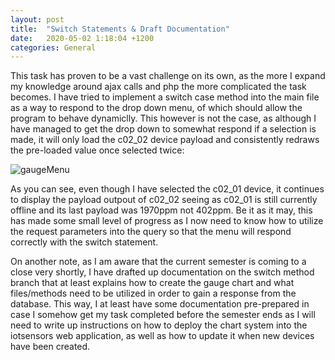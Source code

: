 ```yaml
---
layout: post
title:  "Switch Statements & Draft Documentation"
date:   2020-05-02 1:18:04 +1200
categories: General
---
```


This task has proven to be a vast challenge on its own, as the more I expand my knowledge around ajax calls and php
 the more complicated the task becomes. I have tried to implement a switch case method into the main file as a way to respond to the drop down menu,
  of which should allow the program to behave dynamiclly. This however is not the case, as although I have managed to get the drop down to somewhat respond
   if a selection is made, it will only load the c02_02 device payload and consistently redraws the pre-loaded value once selected twice:
   
   <img src= "{{site.baseurl}}/assets/Images/menuGauge.PNG" alt = "gaugeMenu">
   
As you can see, even though I have selected the c02_01 device, it continues to display the payload outpout of c02_02 seeing as c02_01 is 
still currently offline and its last payload was 1970ppm not 402ppm. Be it as it may, this has made some small level of progress as I now need to
 know how to utilize the request parameters into the query so that the menu will respond correctly with the switch statement.
 

On another note, as I am aware that the current semester is coming to a close very shortly, I have drafted up documentation on the switch method branch 
that at least explains how to create the gauge chart and what files/methods need to be utilized in order to gain a response from the database. This way, I at least have
 some documentation pre-prepared in case I somehow get my task completed before the semester ends as I will need to write up instructions on how to deploy the chart system into
  the iotsensors web application, as well as how to update it when new devices have been created.
  
